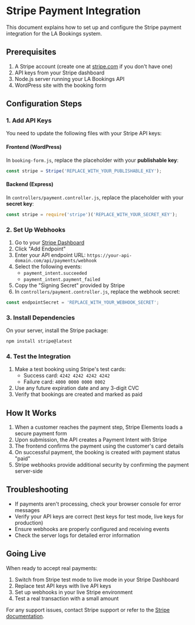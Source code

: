 # Stripe Payment Integration

This document explains how to set up and configure the Stripe payment integration for the LA Bookings system.

## Prerequisites

1. A Stripe account (create one at [stripe.com](https://stripe.com) if you don't have one)
2. API keys from your Stripe dashboard
3. Node.js server running your LA Bookings API
4. WordPress site with the booking form

## Configuration Steps

### 1. Add API Keys

You need to update the following files with your Stripe API keys:

#### Frontend (WordPress)
In `booking-form.js`, replace the placeholder with your **publishable key**:
```javascript
const stripe = Stripe('REPLACE_WITH_YOUR_PUBLISHABLE_KEY');
```

#### Backend (Express)
In `controllers/payment.controller.js`, replace the placeholder with your **secret key**:
```javascript
const stripe = require('stripe')('REPLACE_WITH_YOUR_SECRET_KEY');
```

### 2. Set Up Webhooks

1. Go to your [Stripe Dashboard](https://dashboard.stripe.com/webhooks)
2. Click "Add Endpoint"
3. Enter your API endpoint URL: `https://your-api-domain.com/api/payments/webhook`
4. Select the following events:
   - `payment_intent.succeeded`
   - `payment_intent.payment_failed`
5. Copy the "Signing Secret" provided by Stripe
6. In `controllers/payment.controller.js`, replace the webhook secret:
```javascript
const endpointSecret = 'REPLACE_WITH_YOUR_WEBHOOK_SECRET';
```

### 3. Install Dependencies

On your server, install the Stripe package:
```bash
npm install stripe@latest
```

### 4. Test the Integration

1. Make a test booking using Stripe's test cards:
   - Success card: `4242 4242 4242 4242`
   - Failure card: `4000 0000 0000 0002`
2. Use any future expiration date and any 3-digit CVC
3. Verify that bookings are created and marked as paid

## How It Works

1. When a customer reaches the payment step, Stripe Elements loads a secure payment form
2. Upon submission, the API creates a Payment Intent with Stripe
3. The frontend confirms the payment using the customer's card details
4. On successful payment, the booking is created with payment status "paid"
5. Stripe webhooks provide additional security by confirming the payment server-side

## Troubleshooting

- If payments aren't processing, check your browser console for error messages
- Verify your API keys are correct (test keys for test mode, live keys for production)
- Ensure webhooks are properly configured and receiving events
- Check the server logs for detailed error information

## Going Live

When ready to accept real payments:
1. Switch from Stripe test mode to live mode in your Stripe Dashboard
2. Replace test API keys with live API keys
3. Set up webhooks in your live Stripe environment
4. Test a real transaction with a small amount

For any support issues, contact Stripe support or refer to the [Stripe documentation](https://stripe.com/docs). 